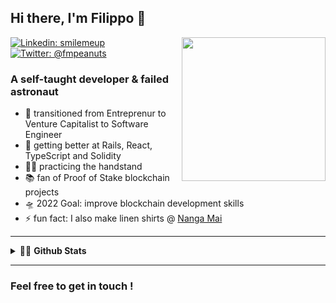 ## Hi there, I'm Filippo 👋
<img align='right' src="https://media.giphy.com/media/wET3URacPVM9G/giphy.gif" width="230">

[![Linkedin: smilemeup](https://img.shields.io/badge/-smilemeup-blue?style=flat-square&logo=Linkedin&logoColor=white&link=https://www.linkedin.com/in/thaianebraga/)][Linkedin] [![Twitter: @fmpeanuts](https://img.shields.io/badge/-@fpp_mss-blue?style=flat-square&logo=Twitter&logoColor=white&link=https://twitter.com/fmpeanuts)][Twitter]


### A self-taught developer & failed astronaut


- 🌱 transitioned from Entreprenur to Venture Capitalist to Software Engineer
- 🧠 getting better at Rails, React, TypeScript and Solidity
- 🤸🏻 practicing the handstand
- 📚 fan of Proof of Stake blockchain projects
- 🛸 2022 Goal: improve blockchain development skills
- ⚡ fun fact: I also make linen shirts @ [Nanga Mai][NangaMai]

---

<details>
  <summary>🧑‍🚀 <strong>Github Stats</strong></summary>

  <img align="left" alt="filippomassarelli Github Stats" src="https://github-readme-stats.vercel.app/api?username=filippomassarelli&show_icons=true&hide_border=true&count_private=true&hide=stars,issues,contribs,prs" />

</details>

---

### Feel free to get in touch !

[Linkedin]: https://www.linkedin.com/in/smilemeup/
[Twitter]: https://twitter.com/fmpeanuts
[GitHub]: https://github.com/filippomassarelli
[Seedrs]: https://seedrs.com/
[NangaMai]: https://www.nanga-mai.com/
[satoshi]: https://bitcoin.org/bitcoin.pdf/
